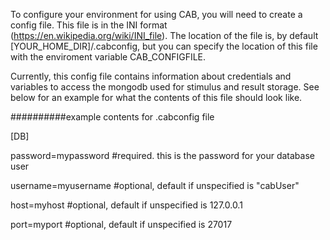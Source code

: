 To configure your environment for using CAB, you will need to create a config file.  This file is in the INI format (https://en.wikipedia.org/wiki/INI_file).  The location of the file is, by default [YOUR_HOME_DIR]/.cabconfig, but you can specify the location of this file with the enviroment variable CAB_CONFIGFILE.

Currently, this config file contains information about credentials and variables to access the mongodb used for stimulus and result storage.   See below for an example for what the contents of this file should look like.  

##########example contents for .cabconfig file

[DB]

password=mypassword #required. this is the password for your database user

username=myusername #optional, default if unspecified is "cabUser"

host=myhost #optional, default if unspecified is 127.0.0.1

port=myport #optional, default if unspecified is 27017
